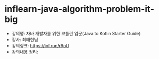 # inflearn-java-algorithm-problem-it-big

- 강의명: 자바 개발자를 위한 코틀린 입문(Java to Kotlin Starter Guide) 
- 강사: 최태현님
- 강의링크: https://inf.run/r9oU
- 강의내용 정리: 